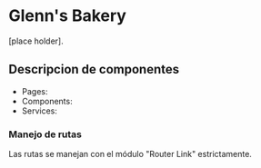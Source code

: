 # Glenn's Bakery

[place holder].

## Descripcion de componentes
- Pages:
- Components: 
- Services: 

### Manejo de rutas
Las rutas se manejan con el módulo "Router Link" estrictamente.
